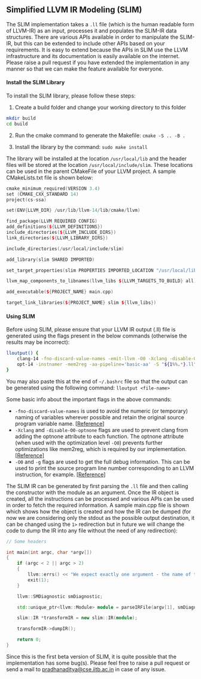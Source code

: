 ## Simplified LLVM IR Modeling (SLIM)

The SLIM implementation takes a `.ll` file (which is the human readable form of LLVM-IR) as an input, processes it and populates the SLIM-IR data structures. There are various APIs available in order to manipulate the SLIM-IR, but this can be extended to include other APIs based on your requirements. It is easy to extend because the APIs in SLIM use the LLVM infrastructure and its documentation is easily available on the internet. Please raise a pull request if you have extended the implementation in any manner so that we can make the feature available for everyone.

#### Install the SLIM Library

To install the SLIM library, please follow these steps:

1. Create a build folder and change your working directory to this folder
```bash
mkdir build
cd build
```

2. Run the cmake command to generate the Makefile:
`cmake -S .. -B .`

3. Install the library by the command:
`sudo make install`

The library will be installed at the location `/usr/local/lib` and the header files will be stored at the location `/usr/local/include/slim`. These locations can be used in the parent CMakeFile of your LLVM project. A sample CMakeLists.txt file is shown below:

```c++
cmake_minimum_required(VERSION 3.4)
set (CMAKE_CXX_STANDARD 14)
project(cs-ssa)

set(ENV{LLVM_DIR} /usr/lib/llvm-14/lib/cmake/llvm)

find_package(LLVM REQUIRED CONFIG)
add_definitions(${LLVM_DEFINITIONS})
include_directories(${LLVM_INCLUDE_DIRS})
link_directories(${LLVM_LIBRARY_DIRS})

include_directories(/usr/local/include/slim)

add_library(slim SHARED IMPORTED)

set_target_properties(slim PROPERTIES IMPORTED_LOCATION "/usr/local/lib/libslim.so")

llvm_map_components_to_libnames(llvm_libs ${LLVM_TARGETS_TO_BUILD} all)

add_executable(${PROJECT_NAME} main.cpp)

target_link_libraries(${PROJECT_NAME} slim ${llvm_libs})
```

#### Using SLIM

Before using SLIM, please ensure that your LLVM IR output (.ll) file is generated using the flags present in the below commands (otherwise the results may be incorrect):

```bash
lloutput() {
    clang-14 -fno-discard-value-names -emit-llvm -O0 -Xclang -disable-O0-optnone -g -S "$1"
    opt-14 -instnamer -mem2reg -aa-pipeline='basic-aa' -S "${1%%.*}.ll" > "output.ll"
}
```

You may also paste this at the end of `~/.bashrc` file so that the output can be generated using the following command:
`lloutput <file-name>`

Some basic info about the important flags in the above commands:
- `-fno-discard-value-names` is used to avoid the numeric (or temporary) naming of variables wherever possible and retain the original source program variable name. [[Reference]](https://stackoverflow.com/questions/50432967/how-to-save-the-variable-name-when-use-clang-to-generate-llvm-ir) 
- `-Xclang` and `-disable-O0-optnone` flags are used to prevent clang from adding the optnone attribute to each function. The optnone attribute (when used with the optimization level `-O0`) prevents further optimizations like mem2reg, which is required by our implementation. [[Reference]](https://stackoverflow.com/questions/46513801/llvm-opt-mem2reg-has-no-effect)
- `-O0` and `-g` flags are used to get the full debug information. This can be used to print the source program line number corresponding to an LLVM instruction, for example. [[Reference]](https://llvm.org/docs/SourceLevelDebugging.html)

The SLIM IR can be generated by first parsing the `.ll` file and then calling the constructor with the module as an argument. Once the IR object is created, all the instructions can be processed and various APIs can be used in order to fetch the required information. A sample main.cpp file is shown which shows how the object is created and how the IR can be dumped (for now we are considering only the stdout as the possible output destination, it can be changed using the `1>` redirection but in future we will change the code to dump the IR into any file without the need of any redirection):

```c++
// Some headers

int main(int argc, char *argv[])
{
    if (argc < 2 || argc > 2)
    {
        llvm::errs() << "We expect exactly one argument - the name of the LLVM IR file!\n";
        exit(1);
    }

    llvm::SMDiagnostic smDiagnostic;

    std::unique_ptr<llvm::Module> module = parseIRFile(argv[1], smDiagnostic, context);

    slim::IR *transformIR = new slim::IR(module);

    transformIR->dumpIR();

    return 0;
}

```

Since this is the first beta version of SLIM, it is quite possible that the implementation has some bug(s). Please feel free to raise a pull request or send a mail to pradhanaditya@cse.iitb.ac.in in case of any issue.